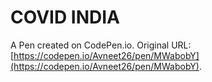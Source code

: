 # COVID INDIA

A Pen created on CodePen.io. Original URL: [https://codepen.io/Avneet26/pen/MWabobY](https://codepen.io/Avneet26/pen/MWabobY).


